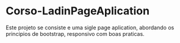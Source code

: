 # Corso-LadinPageAplication
Este projeto se consiste e uma sigle page aplication, abordando os principios de bootstrap, responsivo com boas praticas.
